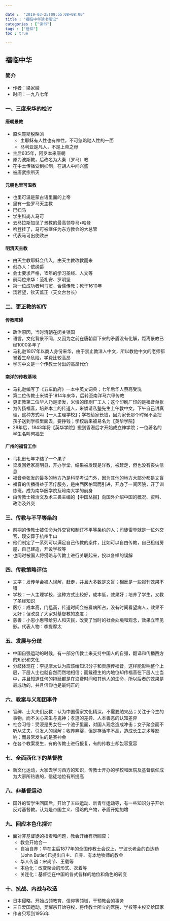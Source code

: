```yaml
---

date :  "2019-03-25T09:55:08+08:00" 
title : "福临中华读书笔记" 
categories : ["读书"] 
tags : ["信仰"] 
toc : true

---
```


## 福临中华

### 简介
- 作者：梁家鳞
- 时间：一九八七年

### 一、三度来华的检讨

#### 唐朝景教

- 原名聂斯脱略派
    - 主耶稣有人性也有神性，不可忽略祂人性的一面
    - 马利亚是凡人，不是上帝之母
- 主后635年，阿罗本来唐朝
- 原为波斯教，后改名为大秦（罗马）教
- 在中土传播受到抑制，在胡人中间兴盛
- 被唐武宗所灭

#### 元朝也里可温教

- 也里可温是蒙古语里面的上帝
- 里有一些罗马天主教
- 巴扫马
- 学生科尚人马可
- 去马拉斯加见了景教的最高领导马•哈登
- 哈登挂了，马可被继任为东方教会的大总管
- 代表马可出使欧洲

#### 明清天主教

- 由天主教耶稣会传入，由天主教改教而来
- 创办人：依纳爵
- 会士要求严格，15年的学习圣经、人文等
- 前两位来华：范礼安、罗明坚
- 第一位成功者利马窦，合儒传教；死于1610年
- 汤若望，钦天监正（天文台台长）

### 二、更正教的初传

#### 传教障碍

- 政治原因，当时清朝在闭关锁国
- 语言，文化背景不同，又因为之前在唐朝留下来的矛盾没有化解，距离景教已经1000多年了
- 马礼逊1807年以商人身份来华，由于禁止教洋人中文，所以教他中文的老师都冒着生命危险，学费比较高昂
- 学习中文是一个传教士付出的高昂代价

#### 南洋的传教基地

- 马礼逊编写了《五车韵府》一本中英文词典；七年后华人蔡高受洗
- 第二位传教士米憐于1814年来华，后转至南洋马六甲传教
- 更正教第二位华人乃是梁发，米憐的印刷厂工人；这个印刷厂印的是福音单张
- 为传扬福音，培养本土的传道人，米憐请私塾先生上午教中文，下午自己讲真理，这种方式叫【一人主理学校】；学校给家长钱，因为家长那个时候不会把孩子送到学校里面去，要挣钱；学校后来被易名为【英华学院】
- 28年后，1843年将【英华学院】搬到香港后才开始成立神学院；一位著名的学生名叫何福堂

#### 广州的福音工作

- 马礼逊七年才结了一个果子
- 梁发回老家高明县，开办学堂，结果被发现是洋教，被赶走，但也没有丧失信息
- 福音单张发的最多的地方乃是科举考试门外，因为其他的地方大部分都是文盲
- 福音的传播得益于医疗服务，是由西医柏驾而引进，开办了一间医院，开了训练班，成为南华医学院及岭南大学的前身
- 由传教士裨治文及术三畏主编的【中国丛报】向国外介绍中国的概况、资料、政治及外交

### 三、传教与不平等条约

- 前期的传教士被任命为外交官和制订不平等条约的人；司徒雷登就是一位外交官，现安葬于杭州半山
- 他们制定了一系列可以满足自己传教的条件，比如可以自由传教，自己租借房屋，自己建造，开设学校等
- 也同时被国人将侵略与传教士进行关联起来，投以各样的误解

### 四、传教策略评估

- 文字：发传单会被人误解，赶走，并且大多数是文盲；相反是一些报刊效果不错
- 学校：一人主理学校，这种方式比较好，成本低，效果好；培养了学生，又教了圣经知识
- 医疗：成本高，门槛高，传道时间会被看病所占，没有时间看望病人，效果不太好；但改良了大家对基督教的态度；
- 慈善：小恩小惠带给穷人和灾民，改变了当时的社会处境和观念，效果立竿见影。代表人物：李提摩太

### 五、发展与分歧

- 中国自强运动的时候，有一部分传教士来支持中国人的自强，翻译和传播西方的知识和文化
- 分歧体现在：李提摩太认为应该给知识分子和贵族传福音，这样能影响整个上层，下层人士也就自然而然地相信；而戴德生的内地位却传福音在下层人士当中，并且知道任何的拖延都是在浪费时间和其他人的生命，所以后者的效果是最成功的，并且信仰也是最纯正的

### 六、教案与义和团事件

- 官绅、士大夫们反教：认为中国儒家文化精深，不需要舶来品；关注于今生的事物，而不关心来生与鬼神；孝道的差异、人本善恶的认知差异
- 社会习俗：受浸是男女在一个池子里面，对国人观念造成冲击；女子聚会而不听从丈夫，引发人的误解；收养弃婴，但是存活率不高，造成长生之术等影响；而最常发生的是赛神会
- 在各个教案发生，有的传教士进行报复，有的传教士却包容宽容

### 七、全面西化下的基督教

- 新文化运动，大家去学习西方的知识，传教士开办的学校和医院及基督信仰成为大家所热衷的，信徒地位有所提高

### 八、非基督运动

- 国外的留学生回国后，开始了五四运动、新青年运动等，有一些知识分子开始反对基督教，认为是帝国主义、侵略的产物，矛盾开始加增

### 九、回应本色化探讨

- 面对非基督徒的指责和问题，教会开始有所回应；
  - 教会开始合一
  - 自冶自养：早在主后1877年的全国传教士会议上，宁波长老会的白达勒(John Butler)已提出自主、自养、有本地牧师的教会
  - 华人传道：宋尚节、王载等
  - 本色化：改变聚会的形式、衣着等
  - 关连化：基督徒在中国的各式各样的地位和角色的转变

### 十、抗战、内战与改造

- 日本侵略，开始占领教育、信仰等领域，干预教会的事务
- 三自爱国运动，吴耀宗开始夺权，将传教士所立的医院、学校等主权交给国家
- 作者只写到1956年

